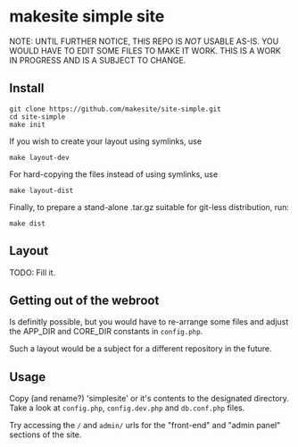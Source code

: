 makesite simple site
====================

NOTE: UNTIL FURTHER NOTICE, THIS REPO IS *NOT* USABLE AS-IS.
YOU WOULD HAVE TO EDIT SOME FILES TO MAKE IT WORK. THIS IS
A WORK IN PROGRESS AND IS A SUBJECT TO CHANGE.

Install
-------

```
git clone https://github.com/makesite/site-simple.git
cd site-simple
make init
```

If you wish to create your layout using symlinks, use

```
make layout-dev
```

For hard-copying the files instead of using symlinks, use

```
make layout-dist
```

Finally, to prepare a stand-alone .tar.gz suitable for git-less
distribution, run:

```
make dist
```

Layout
------

TODO: Fill it.

Getting out of the webroot
--------------------------

Is definitly possible, but you would have to re-arrange some files
and adjust the APP_DIR and CORE_DIR constants in `config.php`.

Such a layout would be a subject for a different repository in the
future.

Usage
-----

Copy (and rename?) 'simplesite' or it's contents to the designated
directory. Take a look at `config.php`, `config.dev.php` and `db.conf.php`
files.

Try accessing the `/` and `admin/` urls for the "front-end" and "admin 
panel" sections of the site.
